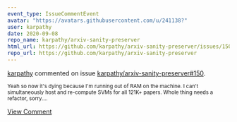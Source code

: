 ```yaml
---
event_type: IssueCommentEvent
avatar: "https://avatars.githubusercontent.com/u/241138?"
user: karpathy
date: 2020-09-08
repo_name: karpathy/arxiv-sanity-preserver
html_url: https://github.com/karpathy/arxiv-sanity-preserver/issues/150
repo_url: https://github.com/karpathy/arxiv-sanity-preserver
---
```


<a href='https://github.com/karpathy' target='_blank'>karpathy</a> commented on issue <a href='https://github.com/karpathy/arxiv-sanity-preserver/issues/150' target='_blank'>karpathy/arxiv-sanity-preserver#150</a>.

<small>Yeah so now it's dying because I'm running out of RAM on the machine. I can't simultaneously host and re-compute SVMs for all 121K+ papers. Whole thing needs a refactor, sorry....</small>

<a href='https://github.com/karpathy/arxiv-sanity-preserver/issues/150' target='_blank'>View Comment</a>